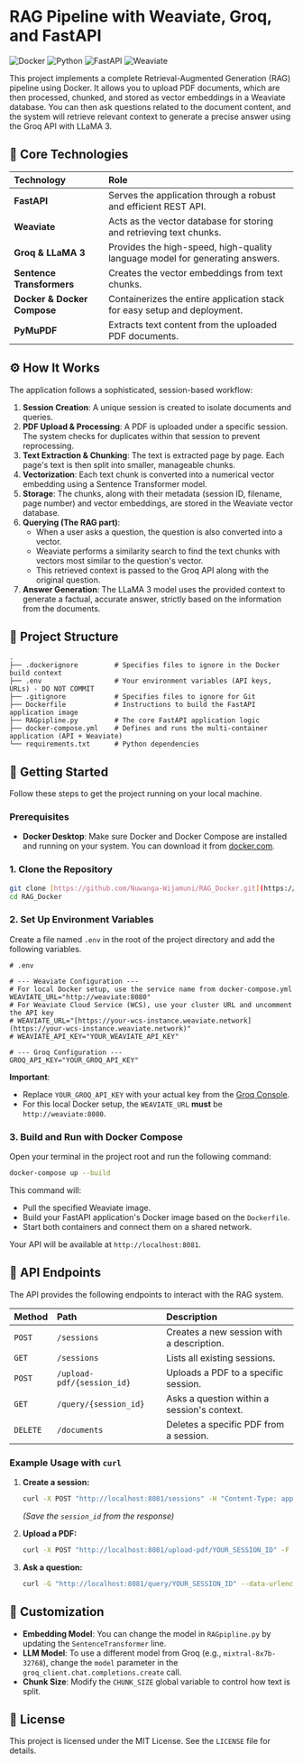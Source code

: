 # RAG Pipeline with Weaviate, Groq, and FastAPI

![Docker](https://img.shields.io/badge/Docker-2496ED?style=for-the-badge&logo=docker&logoColor=white)
![Python](https://img.shields.io/badge/Python-3776AB?style=for-the-badge&logo=python&logoColor=white)
![FastAPI](https://img.shields.io/badge/FastAPI-009688?style=for-the-badge&logo=fastapi&logoColor=white)
![Weaviate](https://img.shields.io/badge/Weaviate-0C9E73?style=for-the-badge&logo=weaviate&logoColor=white)

This project implements a complete Retrieval-Augmented Generation (RAG) pipeline using Docker. It allows you to upload PDF documents, which are then processed, chunked, and stored as vector embeddings in a Weaviate database. You can then ask questions related to the document content, and the system will retrieve relevant context to generate a precise answer using the Groq API with LLaMA 3.

## 🚀 Core Technologies

| Technology | Role |
| :--- | :--- |
| **FastAPI** | Serves the application through a robust and efficient REST API. |
| **Weaviate** | Acts as the vector database for storing and retrieving text chunks. |
| **Groq & LLaMA 3**| Provides the high-speed, high-quality language model for generating answers. |
| **Sentence Transformers** | Creates the vector embeddings from text chunks. |
| **Docker & Docker Compose** | Containerizes the entire application stack for easy setup and deployment. |
| **PyMuPDF** | Extracts text content from the uploaded PDF documents. |

## ⚙️ How It Works

The application follows a sophisticated, session-based workflow:

1.  **Session Creation**: A unique session is created to isolate documents and queries.
2.  **PDF Upload & Processing**: A PDF is uploaded under a specific session. The system checks for duplicates within that session to prevent reprocessing.
3.  **Text Extraction & Chunking**: The text is extracted page by page. Each page's text is then split into smaller, manageable chunks.
4.  **Vectorization**: Each text chunk is converted into a numerical vector embedding using a Sentence Transformer model.
5.  **Storage**: The chunks, along with their metadata (session ID, filename, page number) and vector embeddings, are stored in the Weaviate vector database.
6.  **Querying (The RAG part)**:
    * When a user asks a question, the question is also converted into a vector.
    * Weaviate performs a similarity search to find the text chunks with vectors most similar to the question's vector.
    * This retrieved context is passed to the Groq API along with the original question.
7.  **Answer Generation**: The LLaMA 3 model uses the provided context to generate a factual, accurate answer, strictly based on the information from the documents.

## 📂 Project Structure

```
.
├── .dockerignore         # Specifies files to ignore in the Docker build context
├── .env                  # Your environment variables (API keys, URLs) - DO NOT COMMIT
├── .gitignore            # Specifies files to ignore for Git
├── Dockerfile            # Instructions to build the FastAPI application image
├── RAGpipline.py         # The core FastAPI application logic
├── docker-compose.yml    # Defines and runs the multi-container application (API + Weaviate)
└── requirements.txt      # Python dependencies
```

## 🏁 Getting Started

Follow these steps to get the project running on your local machine.

### Prerequisites

* **Docker Desktop**: Make sure Docker and Docker Compose are installed and running on your system. You can download it from [docker.com](https://www.docker.com/products/docker-desktop/).

### 1. Clone the Repository

```bash
git clone [https://github.com/Nuwanga-Wijamuni/RAG_Docker.git](https://github.com/Nuwanga-Wijamuni/RAG_Docker.git)
cd RAG_Docker
```

### 2. Set Up Environment Variables

Create a file named `.env` in the root of the project directory and add the following variables.

```env
# .env

# --- Weaviate Configuration ---
# For local Docker setup, use the service name from docker-compose.yml
WEAVIATE_URL="http://weaviate:8080"
# For Weaviate Cloud Service (WCS), use your cluster URL and uncomment the API key
# WEAVIATE_URL="[https://your-wcs-instance.weaviate.network](https://your-wcs-instance.weaviate.network)"
# WEAVIATE_API_KEY="YOUR_WEAVIATE_API_KEY"

# --- Groq Configuration ---
GROQ_API_KEY="YOUR_GROQ_API_KEY"
```

**Important**:
* Replace `YOUR_GROQ_API_KEY` with your actual key from the [Groq Console](https://console.groq.com/keys).
* For this local Docker setup, the `WEAVIATE_URL` **must** be `http://weaviate:8080`.

### 3. Build and Run with Docker Compose

Open your terminal in the project root and run the following command:

```bash
docker-compose up --build
```

This command will:
* Pull the specified Weaviate image.
* Build your FastAPI application's Docker image based on the `Dockerfile`.
* Start both containers and connect them on a shared network.

Your API will be available at `http://localhost:8081`.

## 📖 API Endpoints

The API provides the following endpoints to interact with the RAG system.

| Method | Path | Description |
| :--- | :--- | :--- |
| `POST` | `/sessions` | Creates a new session with a description. |
| `GET` | `/sessions` | Lists all existing sessions. |
| `POST` | `/upload-pdf/{session_id}` | Uploads a PDF to a specific session. |
| `GET` | `/query/{session_id}` | Asks a question within a session's context. |
| `DELETE`| `/documents` | Deletes a specific PDF from a session. |

### Example Usage with `curl`

1.  **Create a session:**
    ```bash
    curl -X POST "http://localhost:8081/sessions" -H "Content-Type: application/json" -d '{"description": "My Research Papers"}'
    ```
    *(Save the `session_id` from the response)*

2.  **Upload a PDF:**
    ```bash
    curl -X POST "http://localhost:8081/upload-pdf/YOUR_SESSION_ID" -F "file=@/path/to/your/document.pdf"
    ```

3.  **Ask a question:**
    ```bash
    curl -G "http://localhost:8081/query/YOUR_SESSION_ID" --data-urlencode "question=What is the main conclusion of the paper?"
    ```

## 🔧 Customization

* **Embedding Model**: You can change the model in `RAGpipline.py` by updating the `SentenceTransformer` line.
* **LLM Model**: To use a different model from Groq (e.g., `mixtral-8x7b-32768`), change the `model` parameter in the `groq_client.chat.completions.create` call.
* **Chunk Size**: Modify the `CHUNK_SIZE` global variable to control how text is split.

## 📄 License

This project is licensed under the MIT License. See the `LICENSE` file for details.

